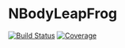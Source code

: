 # NBodyLeapFrog

[![Build Status](https://travis-ci.com/JuliaReverse/NBodyLeapFrog.jl.svg?branch=master)](https://travis-ci.com/JuliaReverse/NBodyLeapFrog.jl)
[![Coverage](https://codecov.io/gh/JuliaReverse/NBodyLeapFrog.jl/branch/master/graph/badge.svg)](https://codecov.io/gh/JuliaReverse/NBodyLeapFrog.jl)

